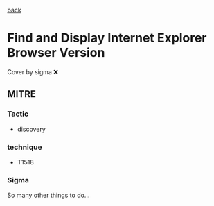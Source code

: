 [back](../index.md)
# Find and Display Internet Explorer Browser Version
Cover by sigma :x: 

## MITRE
### Tactic
  - discovery

### technique
  - T1518

### Sigma

 So many other things to do...